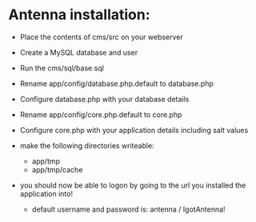 Antenna installation: 
==========

* Place the contents of cms/src on your webserver
* Create a MySQL database and user
* Run the cms/sql/base.sql
* Rename app/config/database.php.default to database.php
* Configure database.php with your database details
* Rename app/config/core.php.default to core.php
* Configure core.php with your application details including salt values
* make the following directories writeable:
	- app/tmp
	- app/tmp/cache
	
* you should now be able to logon by going to the url you installed the application into!
	- default username and password is: antenna / IgotAntenna!
	
